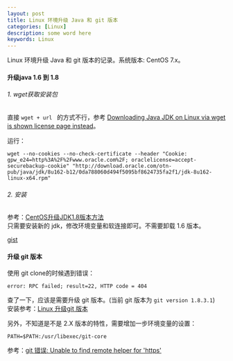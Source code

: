 ```yaml
---
layout: post
title: Linux 环境升级 Java 和 git 版本
categories: [Linux]
description: some word here
keywords: Linux
---
```


Linux 环境升级 Java 和 git 版本的记录。系统版本: CentOS 7.x。


#### 升级java 1.6 到 1.8

###### 1. wget获取安装包

直接 `wget + url ` 的方式不行，参考 [Downloading Java JDK on Linux via wget is shown license page instead](https://stackoverflow.com/questions/10268583/downloading-java-jdk-on-linux-via-wget-is-shown-license-page-instead)。<br>

运行：
```
wget --no-cookies --no-check-certificate --header "Cookie: gpw_e24=http%3A%2F%2Fwww.oracle.com%2F; oraclelicense=accept-securebackup-cookie" "http://download.oracle.com/otn-pub/java/jdk/8u162-b12/0da788060d494f5095bf8624735fa2f1/jdk-8u162-linux-x64.rpm"
```

###### 2. 安装
参考：[CentOS升级JDK1.8版本方法](http://lovesoo.org/upgrade-centos-version-jdk1-8.html) <br>
只需要安装新的 jdk，修改环境变量和软连接即可。不需要卸载 1.6 版本。

[gist](https://gist.github.com/Miopas/675ded7aefb936c2542011b14b7b4dac)

#### 升级 git 版本

使用 git clone的时候遇到错误：
```
error: RPC failed; result=22, HTTP code = 404
```
查了一下，应该是需要升级 git 版本。(当前 git 版本为 `git version 1.8.3.1`) <br>
安装参考：[Linux 升级git 版本](https://blog.csdn.net/ei__nino/article/details/73504313) <br>

另外，不知道是不是 2.X 版本的特性，需要增加一步环境变量的设置：
```
PATH=$PATH:/usr/libexec/git-core
```
参考：[git 错误: Unable to find remote helper for 'https'](https://my.oschina.net/hevakelcj/blog/409155)
